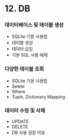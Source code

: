 # 12. DB
### 데이터베이스 및 테이블 생성
- SQLite 기본 사용법
- 테이블 생성
- 데이터 삽임
- 기본 SQL 사용 예제

### 다양한 테이블 조회
- SQLite 기본 사용법
- Selete
- Where
- Tuple, Dictionary Mapping

### 데이터 수정 및 삭제
- UPDATE
- DELETE
- DB 사용 권장 이유